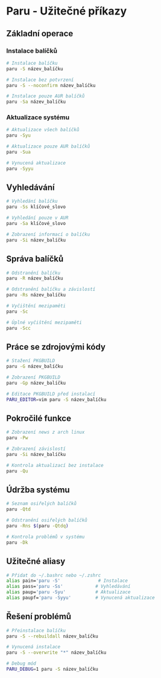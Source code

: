 # Paru - Užitečné příkazy

## Základní operace
### Instalace balíčků
```bash
# Instalace balíčku
paru -S název_balíčku

# Instalace bez potvrzení
paru -S --noconfirm název_balíčku

# Instalace pouze AUR balíčků
paru -Sa název_balíčku
```

### Aktualizace systému
```bash
# Aktualizace všech balíčků
paru -Syu

# Aktualizace pouze AUR balíčků
paru -Sua

# Vynucená aktualizace
paru -Syyu
```

## Vyhledávání
```bash
# Vyhledání balíčku
paru -Ss klíčové_slovo

# Vyhledání pouze v AUR
paru -Sa klíčové_slovo

# Zobrazení informací o balíčku
paru -Si název_balíčku
```

## Správa balíčků
```bash
# Odstranění balíčku
paru -R název_balíčku

# Odstranění balíčku a závislostí
paru -Rs název_balíčku

# Vyčištění mezipaměti
paru -Sc

# Úplné vyčištění mezipaměti
paru -Scc
```

## Práce se zdrojovými kódy
```bash
# Stažení PKGBUILD
paru -G název_balíčku

# Zobrazení PKGBUILD
paru -Gp název_balíčku

# Editace PKGBUILD před instalací
PARU_EDITOR=vim paru -S název_balíčku
```

## Pokročilé funkce
```bash
# Zobrazení news z arch linux
paru -Pw

# Zobrazení závislostí
paru -Si název_balíčku

# Kontrola aktualizací bez instalace
paru -Qu
```

## Údržba systému
```bash
# Seznam osiřelých balíčků
paru -Qtd

# Odstranění osiřelých balíčků
paru -Rns $(paru -Qtdq)

# Kontrola problémů v systému
paru -Dk
```

## Užitečné aliasy
```bash
# Přidat do ~/.bashrc nebo ~/.zshrc
alias pain='paru -S'              # Instalace
alias pass='paru -Ss'            # Vyhledávání
alias paup='paru -Syu'           # Aktualizace
alias paupf='paru -Syyu'         # Vynucená aktualizace
```

## Řešení problémů
```bash
# Přeinstalace balíčku
paru -S --rebuildall název_balíčku

# Vynucená instalace
paru -S --overwrite "*" název_balíčku

# Debug mód
PARU_DEBUG=1 paru -S název_balíčku
```
